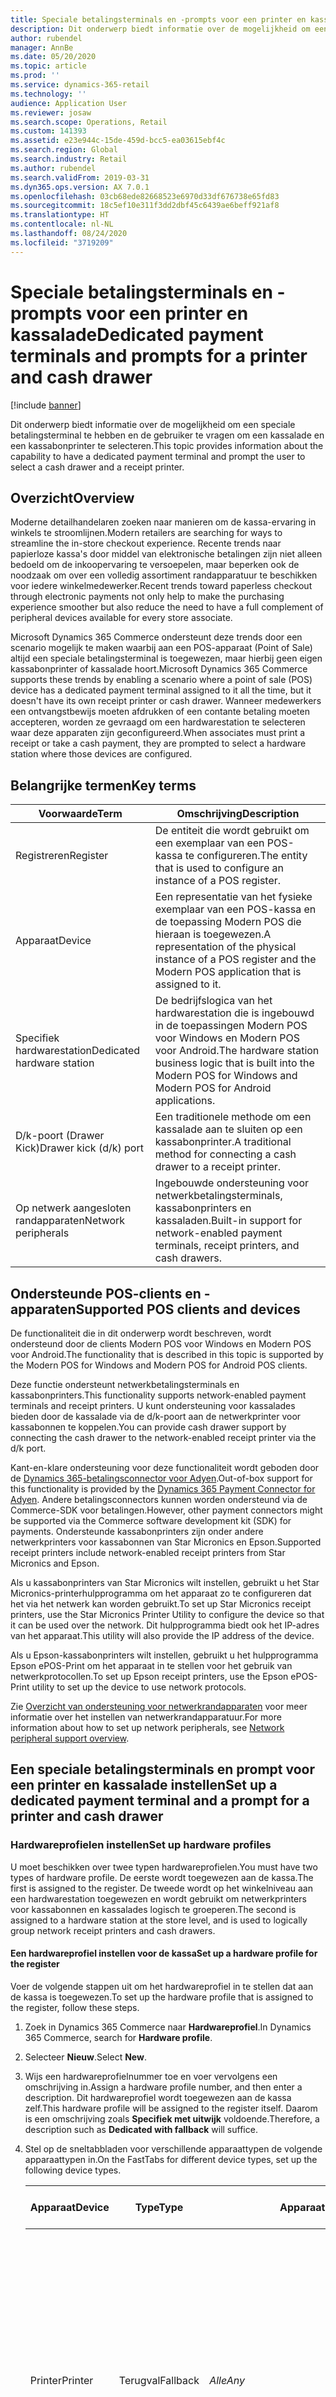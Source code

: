 ```yaml
---
title: Speciale betalingsterminals en -prompts voor een printer en kassalade
description: Dit onderwerp biedt informatie over de mogelijkheid om een speciale betalingsterminal te hebben en de gebruiker te vragen om een kassalade en een kassabonprinter te selecteren.
author: rubendel
manager: AnnBe
ms.date: 05/20/2020
ms.topic: article
ms.prod: ''
ms.service: dynamics-365-retail
ms.technology: ''
audience: Application User
ms.reviewer: josaw
ms.search.scope: Operations, Retail
ms.custom: 141393
ms.assetid: e23e944c-15de-459d-bcc5-ea03615ebf4c
ms.search.region: Global
ms.search.industry: Retail
ms.author: rubendel
ms.search.validFrom: 2019-03-31
ms.dyn365.ops.version: AX 7.0.1
ms.openlocfilehash: 03cb68ede82668523e6970d33df676738e65fd83
ms.sourcegitcommit: 18c5ef10e311f3dd2dbf45c6439ae6beff921af8
ms.translationtype: HT
ms.contentlocale: nl-NL
ms.lasthandoff: 08/24/2020
ms.locfileid: "3719209"
---
```

# <a name="dedicated-payment-terminals-and-prompts-for-a-printer-and-cash-drawer"></a><span data-ttu-id="53d08-103">Speciale betalingsterminals en -prompts voor een printer en kassalade</span><span class="sxs-lookup"><span data-stu-id="53d08-103">Dedicated payment terminals and prompts for a printer and cash drawer</span></span>

[!include [banner](includes/banner.md)]

<span data-ttu-id="53d08-104">Dit onderwerp biedt informatie over de mogelijkheid om een speciale betalingsterminal te hebben en de gebruiker te vragen om een kassalade en een kassabonprinter te selecteren.</span><span class="sxs-lookup"><span data-stu-id="53d08-104">This topic provides information about the capability to have a dedicated payment terminal and prompt the user to select a cash drawer and a receipt printer.</span></span>

## <a name="overview"></a><span data-ttu-id="53d08-105">Overzicht</span><span class="sxs-lookup"><span data-stu-id="53d08-105">Overview</span></span>

<span data-ttu-id="53d08-106">Moderne detailhandelaren zoeken naar manieren om de kassa-ervaring in winkels te stroomlijnen.</span><span class="sxs-lookup"><span data-stu-id="53d08-106">Modern retailers are searching for ways to streamline the in-store checkout experience.</span></span> <span data-ttu-id="53d08-107">Recente trends naar papierloze kassa's door middel van elektronische betalingen zijn niet alleen bedoeld om de inkoopervaring te versoepelen, maar beperken ook de noodzaak om over een volledig assortiment randapparatuur te beschikken voor iedere winkelmedewerker.</span><span class="sxs-lookup"><span data-stu-id="53d08-107">Recent trends toward paperless checkout through electronic payments not only help to make the purchasing experience smoother but also reduce the need to have a full complement of peripheral devices available for every store associate.</span></span>

<span data-ttu-id="53d08-108">Microsoft Dynamics 365 Commerce ondersteunt deze trends door een scenario mogelijk te maken waarbij aan een POS-apparaat (Point of Sale) altijd een speciale betalingsterminal is toegewezen, maar hierbij geen eigen kassabonprinter of kassalade hoort.</span><span class="sxs-lookup"><span data-stu-id="53d08-108">Microsoft Dynamics 365 Commerce supports these trends by enabling a scenario where a point of sale (POS) device has a dedicated payment terminal assigned to it all the time, but it doesn't have its own receipt printer or cash drawer.</span></span> <span data-ttu-id="53d08-109">Wanneer medewerkers een ontvangstbewijs moeten afdrukken of een contante betaling moeten accepteren, worden ze gevraagd om een hardwarestation te selecteren waar deze apparaten zijn geconfigureerd.</span><span class="sxs-lookup"><span data-stu-id="53d08-109">When associates must print a receipt or take a cash payment, they are prompted to select a hardware station where those devices are configured.</span></span>

## <a name="key-terms"></a><span data-ttu-id="53d08-110">Belangrijke termen</span><span class="sxs-lookup"><span data-stu-id="53d08-110">Key terms</span></span>

| <span data-ttu-id="53d08-111">Voorwaarde</span><span class="sxs-lookup"><span data-stu-id="53d08-111">Term</span></span> | <span data-ttu-id="53d08-112">Omschrijving</span><span class="sxs-lookup"><span data-stu-id="53d08-112">Description</span></span> |
|---|---|
| <span data-ttu-id="53d08-113">Registreren</span><span class="sxs-lookup"><span data-stu-id="53d08-113">Register</span></span> | <span data-ttu-id="53d08-114">De entiteit die wordt gebruikt om een exemplaar van een POS-kassa te configureren.</span><span class="sxs-lookup"><span data-stu-id="53d08-114">The entity that is used to configure an instance of a POS register.</span></span> |
| <span data-ttu-id="53d08-115">Apparaat</span><span class="sxs-lookup"><span data-stu-id="53d08-115">Device</span></span> | <span data-ttu-id="53d08-116">Een representatie van het fysieke exemplaar van een POS-kassa en de toepassing Modern POS die hieraan is toegewezen.</span><span class="sxs-lookup"><span data-stu-id="53d08-116">A representation of the physical instance of a POS register and the Modern POS application that is assigned to it.</span></span> |
| <span data-ttu-id="53d08-117">Specifiek hardwarestation</span><span class="sxs-lookup"><span data-stu-id="53d08-117">Dedicated hardware station</span></span> | <span data-ttu-id="53d08-118">De bedrijfslogica van het hardwarestation die is ingebouwd in de toepassingen Modern POS voor Windows en Modern POS voor Android.</span><span class="sxs-lookup"><span data-stu-id="53d08-118">The hardware station business logic that is built into the Modern POS for Windows and Modern POS for Android applications.</span></span> |
| <span data-ttu-id="53d08-119">D/k-poort (Drawer Kick)</span><span class="sxs-lookup"><span data-stu-id="53d08-119">Drawer kick (d/k) port</span></span> | <span data-ttu-id="53d08-120">Een traditionele methode om een kassalade aan te sluiten op een kassabonprinter.</span><span class="sxs-lookup"><span data-stu-id="53d08-120">A traditional method for connecting a cash drawer to a receipt printer.</span></span> |
| <span data-ttu-id="53d08-121">Op netwerk aangesloten randapparaten</span><span class="sxs-lookup"><span data-stu-id="53d08-121">Network peripherals</span></span> | <span data-ttu-id="53d08-122">Ingebouwde ondersteuning voor netwerkbetalingsterminals, kassabonprinters en kassaladen.</span><span class="sxs-lookup"><span data-stu-id="53d08-122">Built-in support for network-enabled payment terminals, receipt printers, and cash drawers.</span></span> |

## <a name="supported-pos-clients-and-devices"></a><span data-ttu-id="53d08-123">Ondersteunde POS-clients en -apparaten</span><span class="sxs-lookup"><span data-stu-id="53d08-123">Supported POS clients and devices</span></span>

<span data-ttu-id="53d08-124">De functionaliteit die in dit onderwerp wordt beschreven, wordt ondersteund door de clients Modern POS voor Windows en Modern POS voor Android.</span><span class="sxs-lookup"><span data-stu-id="53d08-124">The functionality that is described in this topic is supported by the Modern POS for Windows and Modern POS for Android POS clients.</span></span>

<span data-ttu-id="53d08-125">Deze functie ondersteunt netwerkbetalingsterminals en kassabonprinters.</span><span class="sxs-lookup"><span data-stu-id="53d08-125">This functionality supports network-enabled payment terminals and receipt printers.</span></span> <span data-ttu-id="53d08-126">U kunt ondersteuning voor kassalades bieden door de kassalade via de d/k-poort aan de netwerkprinter voor kassabonnen te koppelen.</span><span class="sxs-lookup"><span data-stu-id="53d08-126">You can provide cash drawer support by connecting the cash drawer to the network-enabled receipt printer via the d/k port.</span></span>

<span data-ttu-id="53d08-127">Kant-en-klare ondersteuning voor deze functionaliteit wordt geboden door de [Dynamics 365-betalingsconnector voor Adyen](https://docs.microsoft.com/dynamics365/commerce/dev-itpro/adyen-connector?tabs=8-1-3).</span><span class="sxs-lookup"><span data-stu-id="53d08-127">Out-of-box support for this functionality is provided by the [Dynamics 365 Payment Connector for Adyen](https://docs.microsoft.com/dynamics365/commerce/dev-itpro/adyen-connector?tabs=8-1-3).</span></span> <span data-ttu-id="53d08-128">Andere betalingsconnectors kunnen worden ondersteund via de Commerce-SDK voor betalingen.</span><span class="sxs-lookup"><span data-stu-id="53d08-128">However, other payment connectors might be supported via the Commerce software development kit (SDK) for payments.</span></span> <span data-ttu-id="53d08-129">Ondersteunde kassabonprinters zijn onder andere netwerkprinters voor kassabonnen van Star Micronics en Epson.</span><span class="sxs-lookup"><span data-stu-id="53d08-129">Supported receipt printers include network-enabled receipt printers from Star Micronics and Epson.</span></span>

<span data-ttu-id="53d08-130">Als u kassabonprinters van Star Micronics wilt instellen, gebruikt u het Star Micronics-printerhulpprogramma om het apparaat zo te configureren dat het via het netwerk kan worden gebruikt.</span><span class="sxs-lookup"><span data-stu-id="53d08-130">To set up Star Micronics receipt printers, use the Star Micronics Printer Utility to configure the device so that it can be used over the network.</span></span> <span data-ttu-id="53d08-131">Dit hulpprogramma biedt ook het IP-adres van het apparaat.</span><span class="sxs-lookup"><span data-stu-id="53d08-131">This utility will also provide the IP address of the device.</span></span>

<span data-ttu-id="53d08-132">Als u Epson-kassabonprinters wilt instellen, gebruikt u het hulpprogramma Epson ePOS-Print om het apparaat in te stellen voor het gebruik van netwerkprotocollen.</span><span class="sxs-lookup"><span data-stu-id="53d08-132">To set up Epson receipt printers, use the Epson ePOS-Print utility to set up the device to use network protocols.</span></span>

<span data-ttu-id="53d08-133">Zie [Overzicht van ondersteuning voor netwerkrandapparaten](https://go.microsoft.com/fwlink/?linkid=2129965) voor meer informatie over het instellen van netwerkrandapparatuur.</span><span class="sxs-lookup"><span data-stu-id="53d08-133">For more information about how to set up network peripherals, see [Network peripheral support overview](https://go.microsoft.com/fwlink/?linkid=2129965).</span></span>

## <a name="set-up-a-dedicated-payment-terminal-and-a-prompt-for-a-printer-and-cash-drawer"></a><span data-ttu-id="53d08-134">Een speciale betalingsterminals en prompt voor een printer en kassalade instellen</span><span class="sxs-lookup"><span data-stu-id="53d08-134">Set up a dedicated payment terminal and a prompt for a printer and cash drawer</span></span>

### <a name="set-up-hardware-profiles"></a><span data-ttu-id="53d08-135">Hardwareprofielen instellen</span><span class="sxs-lookup"><span data-stu-id="53d08-135">Set up hardware profiles</span></span>

<span data-ttu-id="53d08-136">U moet beschikken over twee typen hardwareprofielen.</span><span class="sxs-lookup"><span data-stu-id="53d08-136">You must have two types of hardware profile.</span></span> <span data-ttu-id="53d08-137">De eerste wordt toegewezen aan de kassa.</span><span class="sxs-lookup"><span data-stu-id="53d08-137">The first is assigned to the register.</span></span> <span data-ttu-id="53d08-138">De tweede wordt op het winkelniveau aan een hardwarestation toegewezen en wordt gebruikt om netwerkprinters voor kassabonnen en kassalades logisch te groeperen.</span><span class="sxs-lookup"><span data-stu-id="53d08-138">The second is assigned to a hardware station at the store level, and is used to logically group network receipt printers and cash drawers.</span></span>

#### <a name="set-up-a-hardware-profile-for-the-register"></a><span data-ttu-id="53d08-139">Een hardwareprofiel instellen voor de kassa</span><span class="sxs-lookup"><span data-stu-id="53d08-139">Set up a hardware profile for the register</span></span>

<span data-ttu-id="53d08-140">Voer de volgende stappen uit om het hardwareprofiel in te stellen dat aan de kassa is toegewezen.</span><span class="sxs-lookup"><span data-stu-id="53d08-140">To set up the hardware profile that is assigned to the register, follow these steps.</span></span>

1. <span data-ttu-id="53d08-141">Zoek in Dynamics 365 Commerce naar **Hardwareprofiel**.</span><span class="sxs-lookup"><span data-stu-id="53d08-141">In Dynamics 365 Commerce, search for **Hardware profile**.</span></span>
2. <span data-ttu-id="53d08-142">Selecteer **Nieuw**.</span><span class="sxs-lookup"><span data-stu-id="53d08-142">Select **New**.</span></span>
3. <span data-ttu-id="53d08-143">Wijs een hardwareprofielnummer toe en voer vervolgens een omschrijving in.</span><span class="sxs-lookup"><span data-stu-id="53d08-143">Assign a hardware profile number, and then enter a description.</span></span> <span data-ttu-id="53d08-144">Dit hardwareprofiel wordt toegewezen aan de kassa zelf.</span><span class="sxs-lookup"><span data-stu-id="53d08-144">This hardware profile will be assigned to the register itself.</span></span> <span data-ttu-id="53d08-145">Daarom is een omschrijving zoals **Specifiek met uitwijk** voldoende.</span><span class="sxs-lookup"><span data-stu-id="53d08-145">Therefore, a description such as **Dedicated with fallback** will suffice.</span></span>
4. <span data-ttu-id="53d08-146">Stel op de sneltabbladen voor verschillende apparaattypen de volgende apparaattypen in.</span><span class="sxs-lookup"><span data-stu-id="53d08-146">On the FastTabs for different device types, set up the following device types.</span></span>

    | <span data-ttu-id="53d08-147">Apparaat</span><span class="sxs-lookup"><span data-stu-id="53d08-147">Device</span></span> | <span data-ttu-id="53d08-148">Type</span><span class="sxs-lookup"><span data-stu-id="53d08-148">Type</span></span> | <span data-ttu-id="53d08-149">Apparaatnaam</span><span class="sxs-lookup"><span data-stu-id="53d08-149">Device name</span></span> | <span data-ttu-id="53d08-150">Extra gegevens</span><span class="sxs-lookup"><span data-stu-id="53d08-150">Additional details</span></span> |
    |---|---|---|---|
    | <span data-ttu-id="53d08-151">Printer</span><span class="sxs-lookup"><span data-stu-id="53d08-151">Printer</span></span> | <span data-ttu-id="53d08-152">Terugval</span><span class="sxs-lookup"><span data-stu-id="53d08-152">Fallback</span></span> | <span data-ttu-id="53d08-153">*Alle*</span><span class="sxs-lookup"><span data-stu-id="53d08-153">*Any*</span></span> | <span data-ttu-id="53d08-154">De apparaatnaam is hoofdlettergevoelig.</span><span class="sxs-lookup"><span data-stu-id="53d08-154">The device name is case-sensitive.</span></span> <span data-ttu-id="53d08-155">De **id van het ontvangstbewijsprofiel** moet gelijk zijn aan de **id van het ontvangstbewijsprofiel** die is toegewezen aan de netwerkprinter die is ingesteld in het hardwareprofiel dat is toegewezen aan het hardwarestation op kanaalniveau.</span><span class="sxs-lookup"><span data-stu-id="53d08-155">The **Receipt profile ID** should be the same as the **Receipt profile ID** that is mapped to the network printer that is set up in the hardware profile that is assigned to the hardware station at the channel level.</span></span> |
    | <span data-ttu-id="53d08-156">Kassalade</span><span class="sxs-lookup"><span data-stu-id="53d08-156">Cash drawer</span></span> | <span data-ttu-id="53d08-157">Terugval</span><span class="sxs-lookup"><span data-stu-id="53d08-157">Fallback</span></span> | <span data-ttu-id="53d08-158">*Alle*</span><span class="sxs-lookup"><span data-stu-id="53d08-158">*Any*</span></span> | <span data-ttu-id="53d08-159">De apparaatnaam is hoofdlettergevoelig.</span><span class="sxs-lookup"><span data-stu-id="53d08-159">The device name is case-sensitive.</span></span> <span data-ttu-id="53d08-160">Stel de optie **Gebruik van gedeelde ploeg toestaan** in op **Ja**.</span><span class="sxs-lookup"><span data-stu-id="53d08-160">Set the **Use shared shift** option to **Yes**.</span></span> |
    | <span data-ttu-id="53d08-161">EFT-service</span><span class="sxs-lookup"><span data-stu-id="53d08-161">EFT service</span></span> | <span data-ttu-id="53d08-162">Adyen</span><span class="sxs-lookup"><span data-stu-id="53d08-162">Adyen</span></span> | <span data-ttu-id="53d08-163">Niet van toepassing</span><span class="sxs-lookup"><span data-stu-id="53d08-163">Not applicable</span></span> | <span data-ttu-id="53d08-164">Raadpleeg [Dynamics 365-betalingsconnector voor Adyen](https://docs.microsoft.com/dynamics365/commerce/dev-itpro/adyen-connector?tabs=8-1-3) voor informatie over het configureren van de kant-en-klare Adyen-betalingsconnector.</span><span class="sxs-lookup"><span data-stu-id="53d08-164">For information about how to set up the out-of-box Adyen connector, see [Dynamics 365 Payment Connector for Adyen](https://docs.microsoft.com/dynamics365/commerce/dev-itpro/adyen-connector?tabs=8-1-3).</span></span> <span data-ttu-id="53d08-165">Andere betalingsconnectors kunnen worden ondersteund via de [Commerce-SDK voor betalingen](https://docs.microsoft.com/dynamics365/commerce/dev-itpro/end-to-end-payment-extension).</span><span class="sxs-lookup"><span data-stu-id="53d08-165">Other payment connectors can be supported via the [Commerce software development kit (SDK) for payments](https://docs.microsoft.com/dynamics365/commerce/dev-itpro/end-to-end-payment-extension).</span></span> |
    | <span data-ttu-id="53d08-166">Pinapparaat</span><span class="sxs-lookup"><span data-stu-id="53d08-166">PIN pad</span></span> | <span data-ttu-id="53d08-167">Netwerk</span><span class="sxs-lookup"><span data-stu-id="53d08-167">Network</span></span> | <span data-ttu-id="53d08-168">**MicrosoftAdyenDeviceV001**</span><span class="sxs-lookup"><span data-stu-id="53d08-168">**MicrosoftAdyenDeviceV001**</span></span> | <span data-ttu-id="53d08-169">Geen.</span><span class="sxs-lookup"><span data-stu-id="53d08-169">None.</span></span> |

5. <span data-ttu-id="53d08-170">Zoek in Dynamics 365 Commerce naar **Kassa's**.</span><span class="sxs-lookup"><span data-stu-id="53d08-170">In Dynamics 365 Commerce, search for **Registers**.</span></span>
6. <span data-ttu-id="53d08-171">Selecteer een kassa door het kassanummer te selecteren en selecteer vervolgens **Bewerken**.</span><span class="sxs-lookup"><span data-stu-id="53d08-171">Select a register by selecting the register number, and then select **Edit**.</span></span>
7. <span data-ttu-id="53d08-172">Wijs het hardwareprofiel dat u zojuist hebt gemaakt aan de kassa toe die een specifieke betalingsterminal moet gebruiken.</span><span class="sxs-lookup"><span data-stu-id="53d08-172">Assign the hardware profile that you just created to the register that should use a dedicated payment terminal.</span></span> <span data-ttu-id="53d08-173">Het apparaat dat aan deze kassa wordt toegewezen, moet de toepassing Modern POS voor Windows of Modern POS voor Android gebruiken.</span><span class="sxs-lookup"><span data-stu-id="53d08-173">The device that is mapped to this register must use either the Modern POS for Windows application or the Modern POS for Android application.</span></span>
8. <span data-ttu-id="53d08-174">Selecteer **Opslaan**.</span><span class="sxs-lookup"><span data-stu-id="53d08-174">Select **Save**.</span></span>
9. <span data-ttu-id="53d08-175">Selecteer in het actievenster op het tabblad **Kassa's** de optie **IP-adressen configureren**.</span><span class="sxs-lookup"><span data-stu-id="53d08-175">On the Action Pane, on the **Registers** tab, select **Configure IP addresses**.</span></span>
10. <span data-ttu-id="53d08-176">Voer op het sneltabblad **Pinapparaat** het IP-adres van de betalingsterminal in.</span><span class="sxs-lookup"><span data-stu-id="53d08-176">On the **PIN pad** FastTab, enter the IP address of the payment terminal.</span></span> <span data-ttu-id="53d08-177">Zie [Dynamics 365-betalingsconnector voor Adyen](https://docs.microsoft.com/dynamics365/commerce/dev-itpro/adyen-connector?tabs=8-1-3) voor meer informatie over het ophalen van het IP-adres van de betalingsterminal met de Adyen-connector.</span><span class="sxs-lookup"><span data-stu-id="53d08-177">For information about how to get the IP address of the payment terminal by using the Adyen connector, see [Dynamics 365 Payment Connector for Adyen](https://docs.microsoft.com/dynamics365/commerce/dev-itpro/adyen-connector?tabs=8-1-3).</span></span>
11. <span data-ttu-id="53d08-178">Selecteer **Opslaan**.</span><span class="sxs-lookup"><span data-stu-id="53d08-178">Select **Save**.</span></span>

#### <a name="set-up-a-hardware-profile-for-the-receipt-printer-and-cash-drawer"></a><span data-ttu-id="53d08-179">Een hardwareprofiel instellen voor de kassabonprinter en kassalade</span><span class="sxs-lookup"><span data-stu-id="53d08-179">Set up a hardware profile for the receipt printer and cash drawer</span></span>

<span data-ttu-id="53d08-180">Voer de volgende stappen uit om het hardwareprofiel in te stellen dat wordt gebruikt om de netwerkprinter voor kassabonnen en kassalade te groeperen.</span><span class="sxs-lookup"><span data-stu-id="53d08-180">To set up the hardware profile that is used to group the network receipt printer and cash drawer, follow these steps.</span></span>

1. <span data-ttu-id="53d08-181">Zoek in Dynamics 365 Commerce naar **Hardwareprofiel**.</span><span class="sxs-lookup"><span data-stu-id="53d08-181">In Dynamics 365 Commerce, search for **Hardware profile**.</span></span>
2. <span data-ttu-id="53d08-182">Selecteer **Nieuw**.</span><span class="sxs-lookup"><span data-stu-id="53d08-182">Select **New**.</span></span>
3. <span data-ttu-id="53d08-183">Wijs een hardwareprofielnummer toe en voer vervolgens een omschrijving in.</span><span class="sxs-lookup"><span data-stu-id="53d08-183">Assign a hardware profile number, and then enter a description.</span></span> <span data-ttu-id="53d08-184">Dit hardwareprofiel wordt gebruikt om de kassabonprinter en kassalade te groeperen.</span><span class="sxs-lookup"><span data-stu-id="53d08-184">This hardware profile will be used to group the receipt printer and cash drawer.</span></span> <span data-ttu-id="53d08-185">Daarom is een omschrijving zoals **Netwerkprinter en kassalade** voldoende.</span><span class="sxs-lookup"><span data-stu-id="53d08-185">Therefore, a description such as **Network printer and cash drawer** will suffice.</span></span>
4. <span data-ttu-id="53d08-186">Stel op de sneltabbladen voor verschillende apparaattypen de volgende apparaattypen in.</span><span class="sxs-lookup"><span data-stu-id="53d08-186">On the FastTabs for different device types, set up the following device types.</span></span>

    | <span data-ttu-id="53d08-187">Apparaat</span><span class="sxs-lookup"><span data-stu-id="53d08-187">Device</span></span> | <span data-ttu-id="53d08-188">Type</span><span class="sxs-lookup"><span data-stu-id="53d08-188">Type</span></span> | <span data-ttu-id="53d08-189">Omschrijving</span><span class="sxs-lookup"><span data-stu-id="53d08-189">Description</span></span> | <span data-ttu-id="53d08-190">Extra gegevens</span><span class="sxs-lookup"><span data-stu-id="53d08-190">Additional details</span></span> |
    |---|---|---|---|
    | <span data-ttu-id="53d08-191">Printer</span><span class="sxs-lookup"><span data-stu-id="53d08-191">Printer</span></span> | <span data-ttu-id="53d08-192">Netwerk</span><span class="sxs-lookup"><span data-stu-id="53d08-192">Network</span></span> | <span data-ttu-id="53d08-193">**Epson** of **Star**</span><span class="sxs-lookup"><span data-stu-id="53d08-193">**Epson** or **Star**</span></span> | <span data-ttu-id="53d08-194">De apparaatnaam is hoofdlettergevoelig.</span><span class="sxs-lookup"><span data-stu-id="53d08-194">The device name is case-sensitive.</span></span> <span data-ttu-id="53d08-195">De **id van het ontvangstbewijsprofiel** moet gelijk zijn aan de **id van het ontvangstbewijsprofiel** die is toegewezen aan de printer die is ingesteld in het hardwareprofiel dat is toegewezen aan de kassa.</span><span class="sxs-lookup"><span data-stu-id="53d08-195">The **Receipt profile ID** should be the same as the **Receipt profile ID** that is mapped to the printer that is set up in the hardware profile that is assigned to the register.</span></span> |
    | <span data-ttu-id="53d08-196">Kassalade</span><span class="sxs-lookup"><span data-stu-id="53d08-196">Cash drawer</span></span> | <span data-ttu-id="53d08-197">Netwerk</span><span class="sxs-lookup"><span data-stu-id="53d08-197">Network</span></span> | <span data-ttu-id="53d08-198">**Epson** of **Star**</span><span class="sxs-lookup"><span data-stu-id="53d08-198">**Epson** or **Star**</span></span> | <span data-ttu-id="53d08-199">De apparaatnaam is hoofdlettergevoelig.</span><span class="sxs-lookup"><span data-stu-id="53d08-199">The device name is case-sensitive.</span></span> <span data-ttu-id="53d08-200">Stel de optie **Gebruik van gedeelde ploeg toestaan** in op **Ja**.</span><span class="sxs-lookup"><span data-stu-id="53d08-200">set the **Use shared shift** option to **Yes**.</span></span> |

5. <span data-ttu-id="53d08-201">Selecteer **Opslaan**.</span><span class="sxs-lookup"><span data-stu-id="53d08-201">Select **Save**.</span></span>

### <a name="set-up-hardware-stations"></a><span data-ttu-id="53d08-202">Hardwarestations instellen</span><span class="sxs-lookup"><span data-stu-id="53d08-202">Set up hardware stations</span></span>

<span data-ttu-id="53d08-203">U moet twee hardwarestations hebben.</span><span class="sxs-lookup"><span data-stu-id="53d08-203">You must have two hardware stations.</span></span> <span data-ttu-id="53d08-204">De eerste wordt toegewezen aan de kassa.</span><span class="sxs-lookup"><span data-stu-id="53d08-204">The first will be mapped to the register.</span></span> <span data-ttu-id="53d08-205">De tweede wordt geselecteerd indien vereist, wanneer een ontvangstbewijs moet worden afgedrukt of een kassalade moet worden geopend.</span><span class="sxs-lookup"><span data-stu-id="53d08-205">The second will be selected as it's required, whenever a receipt must be printed or a cash drawer must be opened.</span></span>

#### <a name="register-a-hardware-station"></a><span data-ttu-id="53d08-206">Een hardwarestation registreren</span><span class="sxs-lookup"><span data-stu-id="53d08-206">Register a hardware station</span></span>

1. <span data-ttu-id="53d08-207">Zoek in Dynamics 365 Commerce naar **Alle winkels**.</span><span class="sxs-lookup"><span data-stu-id="53d08-207">In Dynamics 365 Commerce, search for **All stores**.</span></span>
2. <span data-ttu-id="53d08-208">Selecteer een winkel door de waarden voor **Id van detailhandelafzetkanaal** en vervolgens **Bewerken** te selecteren.</span><span class="sxs-lookup"><span data-stu-id="53d08-208">Select a store by selecting its **Retail Channel Id** values, and then select **Edit**.</span></span>
3. <span data-ttu-id="53d08-209">Selecteer op het sneltabblad **Hardwarestations** de optie **Toevoegen**.</span><span class="sxs-lookup"><span data-stu-id="53d08-209">On the **Hardware stations** FastTab, select **Add**.</span></span>
4. <span data-ttu-id="53d08-210">Stel het veld **Type hardwarestation** in op **Specifiek**.</span><span class="sxs-lookup"><span data-stu-id="53d08-210">Set the **Hardware station type** field to **Dedicated**.</span></span>
5. <span data-ttu-id="53d08-211">Voer een beschrijving in, maar stel geen andere waarden voor dit hardwarestation in.</span><span class="sxs-lookup"><span data-stu-id="53d08-211">Enter a description, but don't set any other values for this hardware station.</span></span> <span data-ttu-id="53d08-212">Dit hardwarestation wordt altijd gebruikt voor de kassa.</span><span class="sxs-lookup"><span data-stu-id="53d08-212">This hardware station will be used for the register at all times.</span></span> 

#### <a name="set-up-a-hardware-station-for-the-receipt-printer-and-cash-drawer"></a><span data-ttu-id="53d08-213">Een hardwarestation instellen voor de kassabonprinter en kassalade</span><span class="sxs-lookup"><span data-stu-id="53d08-213">Set up a hardware station for the receipt printer and cash drawer</span></span>

1. <span data-ttu-id="53d08-214">Zoek in Dynamics 365 Commerce naar **Alle winkels**.</span><span class="sxs-lookup"><span data-stu-id="53d08-214">In Dynamics 365 Commerce, search for **All stores**.</span></span>
2. <span data-ttu-id="53d08-215">Selecteer een winkel door de waarden voor **Id van detailhandelafzetkanaal** en vervolgens **Bewerken** te selecteren.</span><span class="sxs-lookup"><span data-stu-id="53d08-215">Select a store by selecting its **Retail Channel Id** values, and then select **Edit**.</span></span>
3. <span data-ttu-id="53d08-216">Selecteer op het sneltabblad **Hardwarestations** de optie **Toevoegen**.</span><span class="sxs-lookup"><span data-stu-id="53d08-216">On the **Hardware stations** FastTab, select **Add**.</span></span>
4. <span data-ttu-id="53d08-217">Stel het veld **Type hardwarestation** in op **Specifiek**.</span><span class="sxs-lookup"><span data-stu-id="53d08-217">Set the **Hardware station type** field to **Dedicated**.</span></span>
5. <span data-ttu-id="53d08-218">Voer een omschrijving in.</span><span class="sxs-lookup"><span data-stu-id="53d08-218">Enter a description.</span></span> <span data-ttu-id="53d08-219">Dit hardwarestation wordt gebruikt voor de kassabonprinter en kassalade.</span><span class="sxs-lookup"><span data-stu-id="53d08-219">This hardware station will be used for the receipt printer and cash drawer.</span></span>
6. <span data-ttu-id="53d08-220">Selecteer in het veld **Hardwareprofiel** het hardwareprofiel dat u eerder voor de kassabonprinter en kassalade hebt gemaakt.</span><span class="sxs-lookup"><span data-stu-id="53d08-220">In the **Hardware profile** field, select the hardware profile that you previously created for the receipt printer and cash drawer.</span></span>
7. <span data-ttu-id="53d08-221">Selecteer **Opslaan**.</span><span class="sxs-lookup"><span data-stu-id="53d08-221">Select **Save**.</span></span>
8. <span data-ttu-id="53d08-222">Terwijl het hardstation voor de kassabonprinter en de kassalade nog is geselecteerd, selecteert u **IP-adressen configureren**.</span><span class="sxs-lookup"><span data-stu-id="53d08-222">While the hardware station for the receipt printer and cash drawer is still selected, select **Configure IP addresses**.</span></span>
9. <span data-ttu-id="53d08-223">Haal het IP-adres voor de printer op en voer dit in als het IP-adres voor zowel de kassabonprinter als de kassalade.</span><span class="sxs-lookup"><span data-stu-id="53d08-223">Obtain the IP address for the printer, and enter it as the IP address for both the receipt printer and the cash drawer.</span></span>
10. <span data-ttu-id="53d08-224">Selecteer **Opslaan**.</span><span class="sxs-lookup"><span data-stu-id="53d08-224">Select **Save**</span></span>
11. <span data-ttu-id="53d08-225">Zoek naar **Distributiesplanningen**.</span><span class="sxs-lookup"><span data-stu-id="53d08-225">Search for **Distribution schedules**.</span></span>
12. <span data-ttu-id="53d08-226">Selecteer distributieplanning **1090** en selecteer vervolgens **Nu uitvoeren**.</span><span class="sxs-lookup"><span data-stu-id="53d08-226">Select distribution schedule **1090**, and then select **Run now**.</span></span>
13. <span data-ttu-id="53d08-227">Selecteer distributieplanning **1070** en selecteer vervolgens **Nu uitvoeren**.</span><span class="sxs-lookup"><span data-stu-id="53d08-227">Select distribution schedule **1070**, and then select **Run now**.</span></span>

### <a name="set-up-the-system-to-prompt-for-receipt-printer-and-cash-drawer-selection-as-its-required"></a><span data-ttu-id="53d08-228">Stel het systeem zo in dat wordt gevraagd om een kassabonprinter en kassalade te selecteren wanneer nodig.</span><span class="sxs-lookup"><span data-stu-id="53d08-228">Set up the system to prompt for receipt printer and cash drawer selection as it's required</span></span>

1. <span data-ttu-id="53d08-229">Sluit de huidige ploeg in een ondersteunde POS-client als er een ploeg is geopend.</span><span class="sxs-lookup"><span data-stu-id="53d08-229">In a supported POS client, close the current shift, if a shift is open.</span></span>
2. <span data-ttu-id="53d08-230">Meld u aan en selecteer **Niet-ladebewerkingen**.</span><span class="sxs-lookup"><span data-stu-id="53d08-230">Sign in, and then select **Non-drawer drawer operations**.</span></span>
3. <span data-ttu-id="53d08-231">Gebruik de bewerking **Hardwarestations beheren** om een hardwarestation in te schakelen.</span><span class="sxs-lookup"><span data-stu-id="53d08-231">Use the **Manage hardware stations** operation to turn on a hardware station.</span></span>
4. <span data-ttu-id="53d08-232">Selecteer het hardwarestation dat u voor de kassa hebt gemaakt om dit actief te maken.</span><span class="sxs-lookup"><span data-stu-id="53d08-232">Select the hardware station that you created for the register to make it active.</span></span>
5. <span data-ttu-id="53d08-233">Meld u af en weer aan bij het POS en open een ploeg.</span><span class="sxs-lookup"><span data-stu-id="53d08-233">Sign out of the POS, sign back in, and open a shift.</span></span>

<span data-ttu-id="53d08-234">De betalingsterminal die aan het hardwareprofiel is toegewezen, is nu altijd actief en u wordt gevraagd of er een kassabonprinter of kassalade nodig is.</span><span class="sxs-lookup"><span data-stu-id="53d08-234">The payment terminal that is assigned to the hardware profile will now always be active, and you will be prompted if a receipt printer or cash drawer is required.</span></span>

<span data-ttu-id="53d08-235">Veel verkopers die deze functie hebben aangevraagd, willen minder afval produceren door ontvangstbewijzen per e-mail te verzenden en elektronische betalingen te stimuleren.</span><span class="sxs-lookup"><span data-stu-id="53d08-235">Many merchants who requested this feature are interested in reducing waste by providing email receipts and encouraging electronic payments.</span></span> <span data-ttu-id="53d08-236">Afhankelijk van de configuratie van de POS, wordt winkelmedewerkers alleen gevraagd een kassabonprinter of kassalade te selecteren wanneer een klant een fysiek ontvangstbewijs wil of wil betalen.</span><span class="sxs-lookup"><span data-stu-id="53d08-236">Depending on the configuration of the POS, store associates are prompted to select a receipt printer or cash drawer only when a customer wants a physical receipt or wants to pay with cash.</span></span>

<span data-ttu-id="53d08-237">Winkelmedewerkers wordt gevraagd om een hardwarestation slechts één keer per transactie te selecteren, tenzij een ontvangstbewijs moet worden afgedrukt en contant wordt betaald en het geselecteerde hardwareprofiel niet beide apparaten bevat.</span><span class="sxs-lookup"><span data-stu-id="53d08-237">Store associates are prompted to select a hardware station only one time per transaction, unless a receipt must be printed and cash is used for payment, but the hardware profile that was originally selected doesn't include both devices.</span></span> <span data-ttu-id="53d08-238">In dat geval wordt de winkelmedewerker opnieuw gevraagd om een hardwarestation te selecteren dat kan worden gebruikt om de transactie te voltooien.</span><span class="sxs-lookup"><span data-stu-id="53d08-238">In that case, the store associate will be prompted again to select a hardware station that can be used to complete the transaction.</span></span>

## <a name="related-articles"></a><span data-ttu-id="53d08-239">Gerelateerde artikelen</span><span class="sxs-lookup"><span data-stu-id="53d08-239">Related articles</span></span>

- [<span data-ttu-id="53d08-240">POS Hybrid-app instellen in Android en iOS</span><span class="sxs-lookup"><span data-stu-id="53d08-240">Set up POS hybrid app on Android and iOS</span></span>](https://docs.microsoft.com/dynamics365/commerce/dev-itpro/hybridApp)
- [<span data-ttu-id="53d08-241">Dynamics 365-betalingsconnector voor Adyen</span><span class="sxs-lookup"><span data-stu-id="53d08-241">Dynamics 365 Payment Connector for Adyen</span></span>](https://docs.microsoft.com/dynamics365/commerce/dev-itpro/adyen-connector?tabs=8-1-3)
- [<span data-ttu-id="53d08-242">Overzicht van ondersteuning voor netwerkrandapparaten</span><span class="sxs-lookup"><span data-stu-id="53d08-242">Network peripheral support overview</span></span>](https://go.microsoft.com/fwlink/?linkid=2129965)

